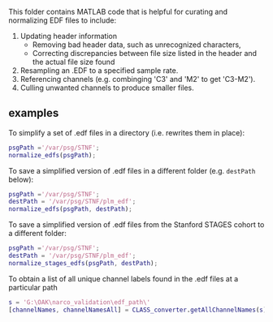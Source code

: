 This folder contains MATLAB code that is helpful for curating and normalizing EDF files to include: 

1. Updating header information
   * Removing bad header data, such as unrecognized characters,
   * Correcting discrepancies between file size listed in the header and the actual file size found
2. Resampling an .EDF to a specified sample rate.
3. Referencing channels (e.g. combinging 'C3' and 'M2' to get 'C3-M2').
4. Culling unwanted channels to produce smaller files.

## examples

To simplify a set of .edf files in a directory (i.e. rewrites them in place):

```matlab
psgPath ='/var/psg/STNF';
normalize_edfs(psgPath);
```

To save a simplified version of .edf files in a different folder (e.g. `destPath` below): 

```matlab
psgPath ='/var/psg/STNF';
destPath = '/var/psg/STNF/plm_edf';
normalize_edfs(psgPath, destPath);
```

To save a simplified version of .edf files from the Stanford STAGES cohort to a different folder:
```matlab
psgPath ='/var/psg/STNF';
destPath = '/var/psg/STNF/plm_edf';
normalize_stages_edfs(psgPath, destPath);
```


To obtain a list of all unique channel labels found in the .edf files at a particular path

```matlab
s = 'G:\OAK\narco_validation\edf_path\'
[channelNames, channelNamesAll] = CLASS_converter.getAllChannelNames(s);
```
